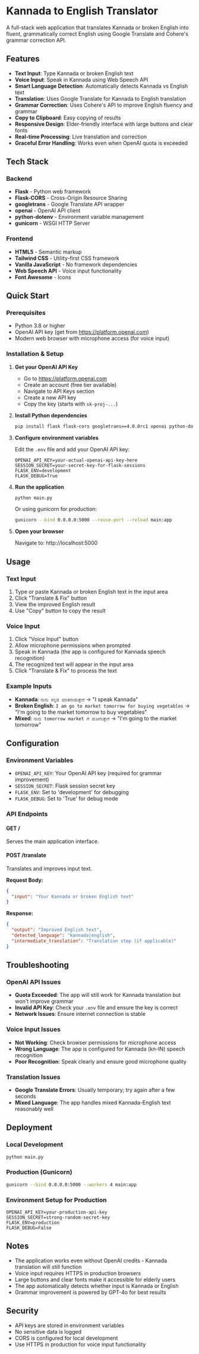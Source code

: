 # Kannada to English Translator

A full-stack web application that translates Kannada or broken English into fluent, grammatically correct English using Google Translate and Cohere's grammar correction API.

## Features

- **Text Input**: Type Kannada or broken English text
- **Voice Input**: Speak in Kannada using Web Speech API
- **Smart Language Detection**: Automatically detects Kannada vs English text
- **Translation**: Uses Google Translate for Kannada to English translation
- **Grammar Correction**: Uses Cohere's API to improve English fluency and grammar
- **Copy to Clipboard**: Easy copying of results
- **Responsive Design**: Elder-friendly interface with large buttons and clear fonts
- **Real-time Processing**: Live translation and correction
- **Graceful Error Handling**: Works even when OpenAI quota is exceeded

## Tech Stack

### Backend
- **Flask** - Python web framework
- **Flask-CORS** - Cross-Origin Resource Sharing
- **googletrans** - Google Translate API wrapper
- **openai** - OpenAI API client
- **python-dotenv** - Environment variable management
- **gunicorn** - WSGI HTTP Server

### Frontend
- **HTML5** - Semantic markup
- **Tailwind CSS** - Utility-first CSS framework
- **Vanilla JavaScript** - No framework dependencies
- **Web Speech API** - Voice input functionality
- **Font Awesome** - Icons

## Quick Start

### Prerequisites
- Python 3.8 or higher
- OpenAI API key (get from https://platform.openai.com)
- Modern web browser with microphone access (for voice input)

### Installation & Setup

1. **Get your OpenAI API Key**
   - Go to https://platform.openai.com
   - Create an account (free tier available)
   - Navigate to API Keys section
   - Create a new API key
   - Copy the key (starts with `sk-proj-...`)

2. **Install Python dependencies**
   ```bash
   pip install flask flask-cors googletrans==4.0.0rc1 openai python-dotenv gunicorn
   ```

3. **Configure environment variables**
   
   Edit the `.env` file and add your OpenAI API key:
   ```env
   OPENAI_API_KEY=your-actual-openai-api-key-here
   SESSION_SECRET=your-secret-key-for-flask-sessions
   FLASK_ENV=development
   FLASK_DEBUG=True
   ```

4. **Run the application**
   ```bash
   python main.py
   ```
   
   Or using gunicorn for production:
   ```bash
   gunicorn --bind 0.0.0.0:5000 --reuse-port --reload main:app
   ```

5. **Open your browser**
   
   Navigate to: http://localhost:5000

## Usage

### Text Input
1. Type or paste Kannada or broken English text in the input area
2. Click "Translate & Fix" button
3. View the improved English result
4. Use "Copy" button to copy the result

### Voice Input
1. Click "Voice Input" button
2. Allow microphone permissions when prompted
3. Speak in Kannada (the app is configured for Kannada speech recognition)
4. The recognized text will appear in the input area
5. Click "Translate & Fix" to process the text

### Example Inputs
- **Kannada**: `ನಾನು ಕನ್ನಡ ಮಾತನಾಡುತ್ತೇನೆ` → "I speak Kannada"
- **Broken English**: `I am go to market tomorrow for buying vegetables` → "I'm going to the market tomorrow to buy vegetables"
- **Mixed**: `ನಾನು tomorrow market ಗೆ ಹೋಗುತ್ತೇನೆ` → "I'm going to the market tomorrow"

## Configuration

### Environment Variables
- `OPENAI_API_KEY`: Your OpenAI API key (required for grammar improvement)
- `SESSION_SECRET`: Flask session secret key
- `FLASK_ENV`: Set to 'development' for debugging
- `FLASK_DEBUG`: Set to 'True' for debug mode

### API Endpoints

#### GET /
Serves the main application interface.

#### POST /translate
Translates and improves input text.

**Request Body:**
```json
{
  "input": "Your Kannada or broken English text"
}
```

**Response:**
```json
{
  "output": "Improved English text",
  "detected_language": "kannada|english",
  "intermediate_translation": "Translation step (if applicable)"
}
```

## Troubleshooting

### OpenAI API Issues
- **Quota Exceeded**: The app will still work for Kannada translation but won't improve grammar
- **Invalid API Key**: Check your `.env` file and ensure the key is correct
- **Network Issues**: Ensure internet connection is stable

### Voice Input Issues
- **Not Working**: Check browser permissions for microphone access
- **Wrong Language**: The app is configured for Kannada (kn-IN) speech recognition
- **Poor Recognition**: Speak clearly and ensure good microphone quality

### Translation Issues
- **Google Translate Errors**: Usually temporary; try again after a few seconds
- **Mixed Language**: The app handles mixed Kannada-English text reasonably well

## Deployment

### Local Development
```bash
python main.py
```

### Production (Gunicorn)
```bash
gunicorn --bind 0.0.0.0:5000 --workers 4 main:app
```

### Environment Setup for Production
```env
OPENAI_API_KEY=your-production-api-key
SESSION_SECRET=strong-random-secret-key
FLASK_ENV=production
FLASK_DEBUG=False
```

## Notes

- The application works even without OpenAI credits - Kannada translation will still function
- Voice input requires HTTPS in production browsers
- Large buttons and clear fonts make it accessible for elderly users
- The app automatically detects whether input is Kannada or English
- Grammar improvement is powered by GPT-4o for best results

## Security

- API keys are stored in environment variables
- No sensitive data is logged
- CORS is configured for local development
- Use HTTPS in production for voice input functionality